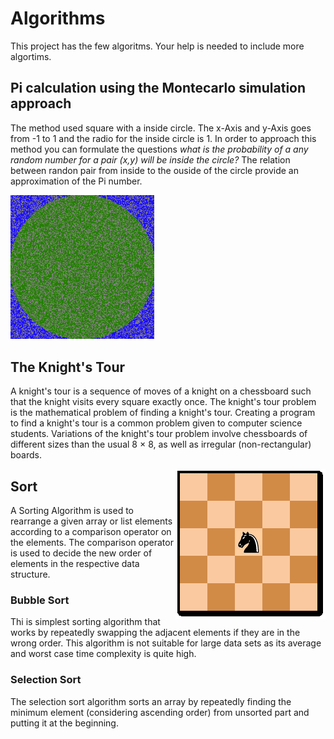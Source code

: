 # Algorithms
This project has the few algoritms. Your help is needed to include more algortims.

## Pi calculation using the Montecarlo simulation approach
The method used square with a inside circle. The x-Axis and y-Axis goes from -1 to 1 and the radio for the inside circle is 1. In order to approach this method you can formulate the questions <i>what is the probability of a any random number for a pair (x,y) will be inside the circle?</i> The relation between randon pair from inside to the ouside of the circle provide an approximation of the Pi number.

<img src="/wwwroot/images/Pi_Montecarlo.png" width="230">

## The Knight's Tour
A knight's tour is a sequence of moves of a knight on a chessboard such that the knight visits every square exactly once.
The knight's tour problem is the mathematical problem of finding a knight's tour. Creating a program to find a knight's tour is a common problem given to computer science students. Variations of the knight's tour problem involve chessboards of different sizes than the usual 8 × 8, as well as irregular (non-rectangular) boards.

<img src="/wwwroot/images/KnightTourAnimation.gif" style="float:right">


## Sort
A Sorting Algorithm is used to rearrange a given array or list elements according to a comparison operator on the elements. The comparison operator is used to decide the new order of elements in the respective data structure.

### Bubble Sort
Thi is simplest sorting algorithm that works by repeatedly swapping the adjacent elements if they are in the wrong order. 
This algorithm is not suitable for large data sets as its average and worst case time complexity is quite high.
### Selection Sort
The selection sort algorithm sorts an array by repeatedly finding the minimum element (considering ascending order) from unsorted part and putting it at the beginning.

